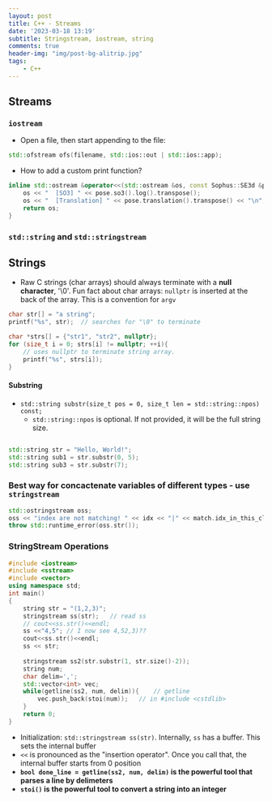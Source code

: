 ```yaml
---
layout: post
title: C++ - Streams
date: '2023-03-18 13:19'
subtitle: Stringstream, iostream, string
comments: true
header-img: "img/post-bg-alitrip.jpg"
tags:
    - C++
---
```


## Streams

### `iostream`

- Open a file, then start appending to the file:

```cpp
std::ofstream ofs(filename, std::ios::out | std::ios::app);
```

- How to add a custom print function?

```cpp
inline std::ostream &operator<<(std::ostream &os, const Sophus::SE3d &pose) {
    os << "  [SO3] " << pose.so3().log().transpose();
    os << "  [Translation] " << pose.translation().transpose() << "\n";
    return os;
}
```

### `std::string` and `std::stringstream`

## Strings

- Raw C strings (char arrays) should always terminate with a **null character**, '\0'. Fun fact about char arrays: `nullptr` is inserted at the back of the array. This is a convention for `argv`

```cpp
char str[] = "a string";
printf("%s", str);  // searches for "\0" to terminate

char *strs[] = {"str1", "str2", nullptr};
for (size_t i = 0; strs[i] != nullptr; ++i){
    // uses nullptr to terminate string array.  
    printf("%s", strs[i]);
}
```
 

#### Substring

- `std::string substr(size_t pos = 0, size_t len = std::string::npos) const;`
    - `std::string::npos`  is optional. If not provided, it will be the full string size.
```cpp

std::string str = "Hello, World!";
std::string sub1 = str.substr(0, 5);
std::string sub3 = str.substr(7);
```

### Best way for concactenate variables of different types - use `stringstream`

```cpp
std::ostringstream oss;
oss << "index are not matching! " << idx << "|" << match.idx_in_this_cloud;
throw std::runtime_error(oss.str());
```

### StringStream Operations

```cpp
#include <iostream>
#include <sstream>
#include <vector>
using namespace std;
int main()
{
    string str = "(1,2,3)";
    stringstream ss(str);   // read ss 
    // cout<<ss.str()<<endl;
    ss <<"4,5"; // I now see 4,52,3)??
    cout<<ss.str()<<endl;
    ss << str;
    
    stringstream ss2(str.substr(1, str.size()-2));   
    string num;
    char delim=',';
    std::vector<int> vec;
    while(getline(ss2, num, delim)){    // getline 
        vec.push_back(stoi(num));   // in #include <cstdlib>
    }
    return 0;
}
```

- Initialization: `std::stringstream ss(str)`. Internally, `ss` has a buffer. This sets the internal buffer
- `<<` is pronounced as the "insertion operator". Once you call that, the internal buffer starts from 0 position
- **`bool done_line = getline(ss2, num, delim)` is the powerful tool that parses a line by delimeters**
- **`stoi()` is the powerful tool to convert a string into an integer**
